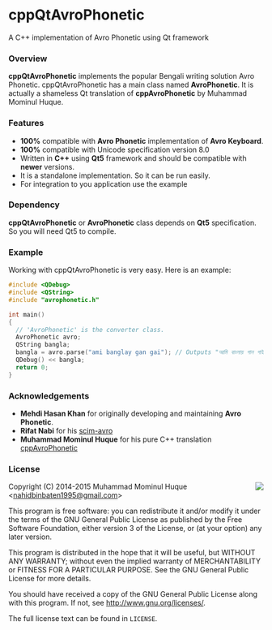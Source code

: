 # cppQtAvroPhonetic

A C++ implementation of Avro Phonetic using Qt framework

### Overview
**cppQtAvroPhonetic** implements the popular Bengali writing solution Avro Phonetic. cppQtAvroPhonetic has a main class named **AvroPhonetic**. It is actually a shameless Qt translation of **cppAvroPhonetic** by Muhammad Mominul Huque.

### Features

* **100%** compatible with **Avro Phonetic** implementation of **Avro Keyboard**.
* **100%** compatible with Unicode specification version 8.0
* Written in **C++** using **Qt5** framework and should be compatible with **newer** versions.
* It is a standalone implementation. So it can be run easily.
* For integration to you application use the example

### Dependency

**cppQtAvroPhonetic** or **AvroPhonetic** class depends on **Qt5** specification. So you will need Qt5 to compile.

### Example

Working with cppQtAvroPhonetic is very easy. Here is an example:

```cpp qt5
#include <QDebug>
#include <QString>
#include "avrophonetic.h"

int main()
{
  // 'AvroPhonetic' is the converter class.
  AvroPhonetic avro;
  QString bangla;
  bangla = avro.parse("ami banglay gan gai"); // Outputs "আমি বাংলায় গান গাই"
  QDebug() << bangla;
  return 0;
}
```

### Acknowledgements

 - **Mehdi Hasan Khan** for originally developing and maintaining **Avro Phonetic**.
 - **Rifat Nabi** for his [scim-avro](https://code.google.com/p/scim-avro/)
 - **Muhammad Mominul Huque** for his pure C++ translation [cppAvroPhonetic](https://github.com/mominul/cppAvroPhonetic)

### License
<img align="right" src="http://opensource.org/trademarks/opensource/OSI-Approved-License-100x137.png">


Copyright (C) 2014-2015 Muhammad Mominul Huque <<nahidbinbaten1995@gmail.com>>

This program is free software: you can redistribute it and/or modify
it under the terms of the GNU General Public License as published by
the Free Software Foundation, either version 3 of the License, or
(at your option) any later version.

This program is distributed in the hope that it will be useful,
but WITHOUT ANY WARRANTY; without even the implied warranty of
MERCHANTABILITY or FITNESS FOR A PARTICULAR PURPOSE.  See the
GNU General Public License for more details.

You should have received a copy of the GNU General Public License
along with this program.  If not, see <http://www.gnu.org/licenses/>.

The full license text can be found in `LICENSE`.

